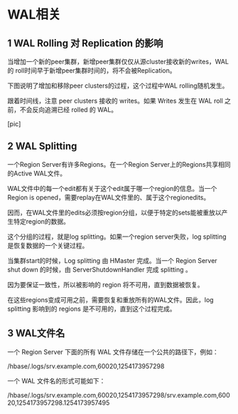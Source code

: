 # WAL相关

## 1 WAL Rolling 对 Replication 的影响
当增加一个新的peer集群，新增peer集群仅仅从源cluster接收新的writes，WAL 的 roll时间早于新增peer集群时间的，将不会被Replication。

下图说明了增加和移除peer clusters的过程，这个过程中WAL rolling随机发生。

跟着时间线，注意 peer clusters 接收的 writes。如果 Writes 发生在 WAL roll 之前，不会反向追溯已经 rolled 的 WAL。

[pic]

## 2 WAL Splitting
一个Region Server有许多Regions。在一个Region Server上的Regions共享相同的Active WAL文件。

WAL文件中的每一个edit都有关于这个edit属于哪一个region的信息。当一个Region is opened，需要replay在WAL文件里的、属于这个regionedits。

因而，在WAL文件里的edits必须按region分组，以便于特定的sets能被重放以产生特定region的数据。

这个分组的过程，就是log splitting。如果一个region server失败，log splitting是恢复数据的一个关键过程。

当集群start的时候，Log splitting 由 HMaster 完成。当一个 Region Server shut down 的时候，由 ServerShutdownHandler 完成 splitting 。

因为要保证一致性，所以被影响的 region 将不可用，直到数据被恢复。

在这些regions变成可用之前，需要恢复和重放所有的WAL文件。因此，log splitting 影响到的 regions 是不可用的，直到这个过程完成。

## 3 WAL文件名
一个 Region Server 下面的所有 WAL 文件存储在一个公共的路径下，例如：

/hbase/.logs/srv.example.com,60020,1254173957298

一个 WAL 文件名的形式可能如下：

/hbase/.logs/srv.example.com,60020,1254173957298/srv.example.com,60020,1254173957298.1254173957495


